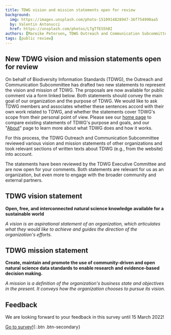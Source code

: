 ```yaml
---
title: TDWG vision and mission statements open for review
background:
  img: https://images.unsplash.com/photo-1510914828947-36f754990aa5
  by: Valentin Antonucci 
  href: https://unsplash.com/photos/LTgTfES5hBI
authors: [Mareike Petersen, TDWG Outreach and Communication Subcommittee]
tags: [public review]
---
```


## New TDWG vision and mission statements open for review

On behalf of Biodiversity Information Standards (TDWG), the Outreach and Communication Subcommittee has drafted two new statements to represent the vision and mission of TDWG. The proposals are now available for public comment via a form linked below. Both statements should convey the main goal of our organization and the purpose of TDWG. We would like to ask TDWG members and associates whether these sentences accord with their own work related to TDWG, and whether the statements cover TDWG's scope from their personal point of view. Please see our [home page](/) to compare existing statements of TDWG's purpose and goals, and our "[About](/about/)" page to learn more about what TDWG does and how it works.

For this process, the TDWG Outreach and Communication Subcommittee reviewed various vision and mission statements of other organizations and took relevant sections of written texts about TDWG (e.g., from the website) into account.

The statements have been reviewed by the TDWG Executive Committee and are now open for your comments. Both statements are relevant for us as an organization, but even more to engage with the broader community and external partners.

## TDWG vision statement

**Open, free, and interconnected natural science knowledge available for a sustainable world**

_A vision is an aspirational statement of an organization, which articulates what they would like to achieve and guides the direction of the organization's efforts._

## TDWG mission statement

**Create, maintain and promote the use of community-driven and open natural science data standards to enable research and evidence-based decision making.**

_A mission is a definition of the organization's business state and objectives in the present. It conveys how the organization chooses to pursue its vision._

## Feedback

We are looking forward to your feedback in this survey until 15 March 2022!

[Go to survey!](https://survey.naturkundemuseum-berlin.de/en/node/821/){:.btn .btn-secondary}
